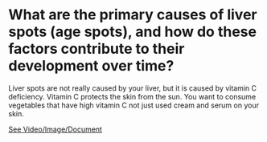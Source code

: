 # What are the primary causes of liver spots (age spots), and how do these factors contribute to their development over time?

Liver spots are not really caused by your liver, but it is caused by vitamin C deficiency. Vitamin C protects the skin from the sun. You want to consume vegetables that have high vitamin C not just used cream and serum on your skin.

 [See Video/Image/Document](https://hls-player.drberg.com/asset?path=migrated-assets/what-causes-liver-spots-age-spots-drberg-on-vitamin-c-deficiency)